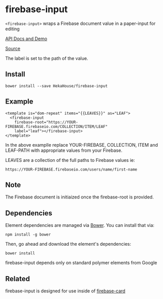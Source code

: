 # firebase-input

`<firebase-input>` wraps a Firebase document value in a paper-input for editing

[API Docs and Demo](https://heka-house-polymer-demos.firebaseapp.com/firebase-input)

[Source](http://github.com/hekahouse/firebase-input/)

The label is set to the path of the value.

## Install

    bower install --save HekaHouse/firebase-input

## Example
    <template is="dom-repeat" items="{{LEAVES}}" as="LEAF">
      <firebase-input
        firebase-root="https://YOUR-FIREBASE.firebaseio.com/COLLECTION/ITEM/LEAF"
        label="leaf"></firebase-input>
    </template>

In the above examplle replace YOUR-FIREBASE, COLLECTION, ITEM and LEAF-PATH with appropriate values from your Firebase.

LEAVES are a collection of the full paths to Firebase values ie:

    https://YOUR-FIREBASE.firebaseio.com/users/name/first-name

## Note

The Firebase document is initiaized once the firebase-root is provided.

## Dependencies

Element dependencies are managed via [Bower](http://bower.io/). You can
install that via:

    npm install -g bower

Then, go ahead and download the element's dependencies:

    bower install

firebase-input depends only on standard polymer elements from Google

## Related

firebase-input is designed for use inside of [firebase-card](https://heka-house-polymer-demos.firebaseapp.com/firebase-card)

